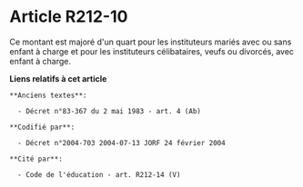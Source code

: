 # Article R212-10

Ce montant est majoré d'un quart pour les instituteurs mariés avec ou sans enfant à charge et pour les instituteurs
célibataires, veufs ou divorcés, avec enfant à charge.

**Liens relatifs à cet article**

	**Anciens textes**:

	  - Décret n°83-367 du 2 mai 1983 - art. 4 (Ab)

	**Codifié par**:

	  - Décret n°2004-703 2004-07-13 JORF 24 février 2004

	**Cité par**:

	  - Code de l'éducation - art. R212-14 (V)
